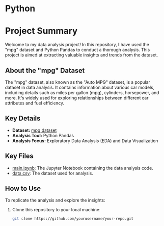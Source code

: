 # Python

# Project Summary

Welcome to my data analysis project! In this repository, I have used the "mpg" dataset and Python Pandas to conduct a thorough analysis. This project is aimed at extracting valuable insights and trends from the dataset.

## About the "mpg" Dataset

The "mpg" dataset, also known as the "Auto MPG" dataset, is a popular dataset in data analysis. It contains information about various car models, including details such as miles per gallon (mpg), cylinders, horsepower, and more. It's widely used for exploring relationships between different car attributes and fuel efficiency.

## Key Details

- **Dataset:** [mpg dataset](link_to_mpg_dataset)
- **Analysis Tool:** Python Pandas
- **Analysis Focus:** Exploratory Data Analysis (EDA) and Data Visualization

## Key Files

- [main.ipynb](link_to_main_notebook): The Jupyter Notebook containing the data analysis code.
- [data.csv]([link_to_data_csv](http://localhost:8888/lab?)): The dataset used for analysis.

## How to Use

To replicate the analysis and explore the insights:

1. Clone this repository to your local machine:

   ```bash
   git clone https://github.com/yourusername/your-repo.git

